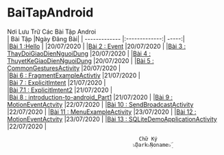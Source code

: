 # BaiTapAndroid
Nơi Lưu Trữ Các Bài Tập Androi </br>
|    Bài Tập                                                                                                   |Ngày Đăng Bài|
| ------------- |:-------------:| -----:|     
|[Bài 1 :Hello](https://github.com/Vanngoc98/Hello)                                                        |    |20/07/2020   |
|[Bài 2 : Event](https://github.com/Vanngoc98/BaiTap-Su-ly-su-kien)                                            |20/07/2020   |
|[Bài 3 : ThayDoiGiaoDienNguoiDung](https://github.com/Vanngoc98/ThayDoiGiaoDienNguoiDung)                     |20/07/2020   |
|[Bài 4 : ThuyetKeGiaoDienNguoiDung](https://github.com/Vanngoc98/BaiTap-Thiet-ke-giao-dien-nguoi-dung)        |20/07/2020   |
|[Bài 5 : CommonGesturesActivity](https://github.com/Vanngoc98/CommonGesturesActivity)                         |20/07/2020   |   
|[Bài 6 : FragmentExampleActivtiy](https://github.com/Vanngoc98/FragmentExampleActivtiy)                       |21/07/2020   |     
|[Bài 7 : Explicitlmtent](https://github.com/Vanngoc98/Explicitlmtent)                                         |21/07/2020   |     
|[Bài 7.1 : Explicitlmtent2](https://github.com/Vanngoc98/ImplicitIntentActivity)                              |21/07/2020   |     
|[Bài 8 : introduction-to-android_Part1](https://github.com/Vanngoc98/introduction-to-android_Part1)           |21/07/2020   |                                                     |[Bài 9 : MotionEventActvity](https://github.com/Vanngoc98/MotionEventActvity)                                 |22/07/2020   |
|[Bài 10 : SendBroadcastActivity](https://github.com/Vanngoc98/SendBroadcastActivity)                          |22/07/2020   |
|[Bài 11 : MenuExampleActivity](https://github.com/Vanngoc98/MenuExampleActivity)                              |23/07/2020   |
|[Bài 12 : MotionEventActvity](https://github.com/Vanngoc98/MotionEventActvity/tree/master)                    |23/07/2020   |
|[Bài 13 : SQLiteDemoApplicationActivity](https://github.com/Vanngoc98/SQLiteDemoApplicationActivity)          |22/07/2020   |

                                                                                                                   
                                               Chữ Ký
                                             ๖ۣۜDark๖ۣۜNoname๖ۣۜ 
